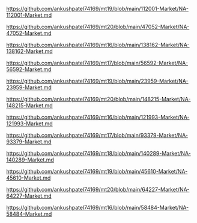 <p><a href="https://github.com/ankushpatel74169/mt19/blob/main/112001-Market/NA-112001-Market.md">https://github.com/ankushpatel74169/mt19/blob/main/112001-Market/NA-112001-Market.md</a></p><p><a href="https://github.com/ankushpatel74169/mt20/blob/main/47052-Market/NA-47052-Market.md">https://github.com/ankushpatel74169/mt20/blob/main/47052-Market/NA-47052-Market.md</a></p><p><a href="https://github.com/ankushpatel74169/mt16/blob/main/138162-Market/NA-138162-Market.md">https://github.com/ankushpatel74169/mt16/blob/main/138162-Market/NA-138162-Market.md</a></p><p><a href="https://github.com/ankushpatel74169/mt17/blob/main/56592-Market/NA-56592-Market.md">https://github.com/ankushpatel74169/mt17/blob/main/56592-Market/NA-56592-Market.md</a></p><p><a href="https://github.com/ankushpatel74169/mt19/blob/main/23959-Market/NA-23959-Market.md">https://github.com/ankushpatel74169/mt19/blob/main/23959-Market/NA-23959-Market.md</a></p><p><a href="https://github.com/ankushpatel74169/mt20/blob/main/148215-Market/NA-148215-Market.md">https://github.com/ankushpatel74169/mt20/blob/main/148215-Market/NA-148215-Market.md</a></p><p><a href="https://github.com/ankushpatel74169/mt16/blob/main/121993-Market/NA-121993-Market.md">https://github.com/ankushpatel74169/mt16/blob/main/121993-Market/NA-121993-Market.md</a></p><p><a href="https://github.com/ankushpatel74169/mt17/blob/main/93379-Market/NA-93379-Market.md">https://github.com/ankushpatel74169/mt17/blob/main/93379-Market/NA-93379-Market.md</a></p><p><a href="https://github.com/ankushpatel74169/mt18/blob/main/140289-Market/NA-140289-Market.md">https://github.com/ankushpatel74169/mt18/blob/main/140289-Market/NA-140289-Market.md</a></p><p><a href="https://github.com/ankushpatel74169/mt19/blob/main/45610-Market/NA-45610-Market.md">https://github.com/ankushpatel74169/mt19/blob/main/45610-Market/NA-45610-Market.md</a></p><p><a href="https://github.com/ankushpatel74169/mt20/blob/main/64227-Market/NA-64227-Market.md">https://github.com/ankushpatel74169/mt20/blob/main/64227-Market/NA-64227-Market.md</a></p><p><a href="https://github.com/ankushpatel74169/mt16/blob/main/58484-Market/NA-58484-Market.md">https://github.com/ankushpatel74169/mt16/blob/main/58484-Market/NA-58484-Market.md</a></p>
